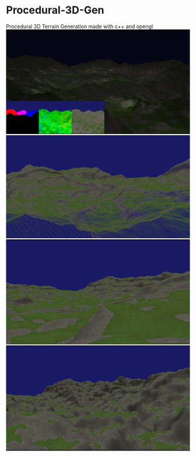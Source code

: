 # Procedural-3D-Gen

Procedural 3D Terrain Generation made with c++ and opengl
![output](https://github.com/Sejancolach/Procedural-3D-Gen/blob/main/Screenshot4.png)
![output](https://github.com/Sejancolach/Procedural-3D-Gen/blob/main/Screenshot3.png)
![output](https://github.com/Sejancolach/Procedural-3D-Gen/blob/main/Screenshot1.png)
![output](https://github.com/Sejancolach/Procedural-3D-Gen/blob/main/Screenshot2.png)
